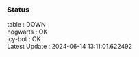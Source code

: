 ### Status


table : DOWN  
hogwarts : OK  
icy-bot : OK  
Latest Update : 2024-06-14 13:11:01.622492
